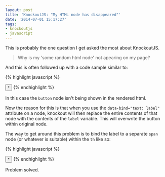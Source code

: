 ```yaml
---
layout: post
title: 'KnockoutJS: "My HTML node has disappeared"'
date: '2014-07-01 15:17:27'
tags:
- knockoutjs
- javascript
---
```


This is probably the one question I get asked the most about KnockoutJS.

> Why is my 'some random html node' not apearing on my page?

And this is often followed up with a code sample similar to:

{% highlight javascript %}
<!-- ko foreach: myList -->
<th data-bind="text: label">
	<button>*</button>
</th>
<!-- /ko -->
{% endhighlight %}

In this case the `button` node isn't being shown in the rendered html. 

Now the reason for this is that when you use the `data-bind="text: label"` attribute on a node, knockout will then replace the entire contents of that node with the contents of the `label` variable. This will overwrite the button within original node.

The way to get around this problem is to bind the label to a separate `span` node (or whatever is suitable) within the `th` like so:

{% highlight javascript %}
<!-- ko foreach: myList -->
<th>
    <span data-bind="text: label" ></span>
    <button>*</button>
</th>
<!-- /ko -->
{% endhighlight %}

Problem solved.
